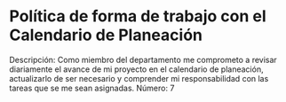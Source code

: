 # Política de forma de trabajo con el Calendario de Planeación

Descripción: Como miembro del departamento me comprometo a revisar diariamente el avance de mi proyecto en el calendario de planeación, actualizarlo de ser necesario y comprender mi responsabilidad con las tareas que se me sean asignadas.
Número: 7